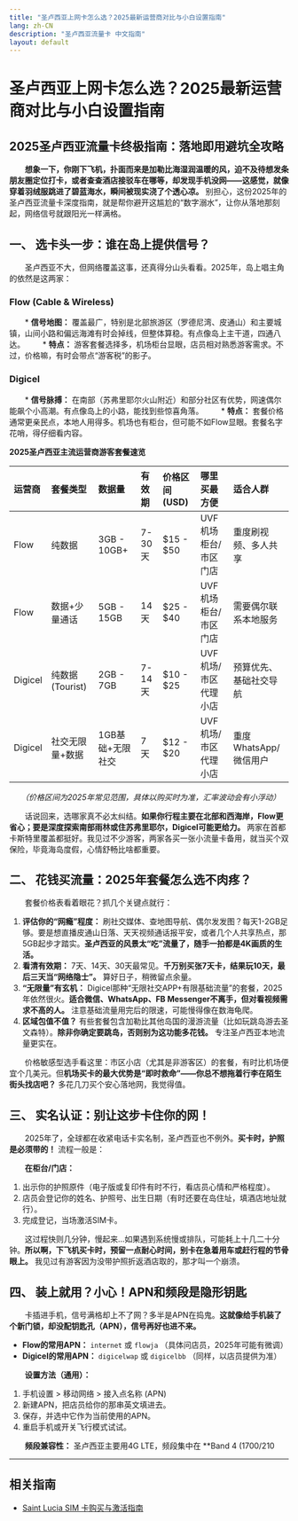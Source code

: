 ```yaml
---
title: "圣卢西亚上网卡怎么选？2025最新运营商对比与小白设置指南"
lang: zh-CN
description: "圣卢西亚流量卡 中文指南"
layout: default
---
```

# 圣卢西亚上网卡怎么选？2025最新运营商对比与小白设置指南

## 2025圣卢西亚流量卡终极指南：落地即用避坑全攻略

　　**想象一下，你刚下飞机，扑面而来是加勒比海湿润温暖的风，迫不及待想发条朋友圈定位打卡，或者查查酒店接驳车在哪等，却发现手机没网——这感觉，就像穿着羽绒服跳进了碧蓝海水，瞬间被现实浇了个透心凉。** 别担心，这份2025年的圣卢西亚流量卡深度指南，就是帮你避开这尴尬的“数字溺水”，让你从落地那刻起，网络信号就跟阳光一样满格。

## 一、 选卡头一步：谁在岛上提供信号？

　　圣卢西亚不大，但网络覆盖这事，还真得分山头看看。2025年，岛上唱主角的依然是这两家：

### Flow (Cable & Wireless)
　　*   **信号地图：** 覆盖最广，特别是北部旅游区（罗德尼湾、皮通山）和主要城镇，山间小路和偏远海滩有时会掉线，但整体算稳。有点像岛上主干道，四通八达。
　　*   **特点：** 游客套餐选择多，机场柜台显眼，店员相对熟悉游客需求。不过，价格嘛，有时会带点“游客税”的影子。

### Digicel
　　*   **信号脉搏：** 在南部（苏弗里耶尔火山附近）和部分社区有优势，网速偶尔能飙个小高潮。有点像岛上的小路，能找到些惊喜角落。
　　*   **特点：** 套餐价格通常更亲民点，本地人用得多。机场也有柜台，但可能不如Flow显眼。套餐名字花哨，得仔细看内容。

**2025圣卢西亚主流运营商游客套餐速览**

| 运营商 | 套餐类型       | 数据量      | 有效期 | 价格区间 (USD) | 哪里买最方便          | 适合人群               |
| :----- | :------------- | :---------- | :----- | :------------- | :-------------------- | :--------------------- |
| Flow   | 纯数据         | 3GB - 10GB+ | 7-30天 | $15 - $50      | UVF机场柜台/市区门店 | 重度刷视频、多人共享   |
| Flow   | 数据+少量通话  | 5GB - 15GB  | 14天   | $25 - $40      | UVF机场柜台/市区门店  | 需要偶尔联系本地服务   |
| Digicel| 纯数据 (Tourist) | 2GB - 7GB   | 7-14天 | $10 - $25      | UVF机场/市区代理小店  | 预算优先、基础社交导航 |
| Digicel| 社交无限量+数据 | 1GB基础+无限社交 | 7天   | $12 - $20      | UVF机场/市区代理小店  | 重度WhatsApp/微信用户 |

　　*（价格区间为2025年常见范围，具体以购买时为准，汇率波动会有小浮动）*

　　话说回来，选哪家真不必太纠结。**如果你行程主要在北部和西海岸，Flow更省心；要是深度探索南部雨林或住苏弗里耶尔，Digicel可能更给力。** 两家在首都卡斯特里覆盖都挺好。我见过不少游客，两家各买一张小流量卡备用，就当买个双保险，毕竟海岛度假，心情舒畅比啥都重要。

## 二、 花钱买流量：2025年套餐怎么选不肉疼？

　　套餐价格表看着眼花？抓几个关键点就行：

1.  **评估你的“网瘾”程度：** 刷社交媒体、查地图导航、偶尔发发图？每天1-2GB足够。要是想直播皮通山日落、天天视频通话报平安，或者几个人共享热点，那5GB起步才踏实。**圣卢西亚的风景太“吃”流量了，随手一拍都是4K画质的生活。**
2.  **看清有效期：** 7天、14天、30天最常见。**千万别买张7天卡，结果玩10天，最后三天当“网络隐士”。** 算好日子，稍微留点余量。
3.  **“无限量”有玄机：** Digicel那种“无限社交APP+有限基础流量”的套餐，2025年依然很火。**适合微信、WhatsApp、FB Messenger不离手，但对看视频需求不高的人。** 注意基础流量用完后的限速，可能慢得像在数海龟爬。
4.  **区域包值不值？** 有些套餐包含加勒比其他岛国的漫游流量（比如玩跳岛游去圣文森特）。**除非你确定要跳岛，否则别为这功能多花钱。** 专注圣卢西亚本地流量更实在。

　　价格敏感型选手看这里：市区小店（尤其是非游客区）的套餐，有时比机场便宜个几美元。但**机场买卡的最大优势是“即时救命”——你总不想拖着行李在陌生街头找店吧？** 多花几刀买个安心落地网，我觉得值。

## 三、 实名认证：别让这步卡住你的网！

　　2025年了，全球都在收紧电话卡实名制，圣卢西亚也不例外。**买卡时，护照是必须带的！** 流程一般是：

　　**在柜台/门店：**
1.  出示你的护照原件（电子版或复印件有时不行，看店员心情和严格程度）。
2.  店员会登记你的姓名、护照号、出生日期（有时还要在岛住址，填酒店地址就行）。
3.  完成登记，当场激活SIM卡。

　　这过程快则几分钟，慢起来...如果遇到系统慢或排队，可能耗上十几二十分钟。**所以啊，下飞机买卡时，预留一点耐心时间，别卡在急着用车或赶行程的节骨眼上。** 我见过有游客因为没带护照折返酒店取的，那才叫一个崩溃。

## 四、 装上就用？小心！APN和频段是隐形钥匙

　　卡插进手机，信号满格却上不了网？多半是APN在捣鬼。**这就像给手机装了个新门锁，却没配钥匙孔（APN），信号再好也进不来。**

*   **Flow的常用APN：** `internet` 或 `flowja` （具体问店员，2025年可能有微调）
*   **Digicel的常用APN：** `digicelwap` 或 `digicelbb` （同样，以店员提供为准）

　　**设置方法（通用）：**
1.  手机设置 > 移动网络 > 接入点名称 (APN)
2.  新建APN，把店员给你的那串英文填进去。
3.  保存，并选中它作为当前使用的APN。
4.  重启手机或开关飞行模式试试。

　　**频段兼容性：** 圣卢西亚主要用4G LTE，频段集中在 **Band 4 (1700/210

<!-- crosslink -->
---

## 相关指南

- [Saint Lucia SIM 卡购买与激活指南](https://faciylike.github.io/saint-lucia-sim-guides)
